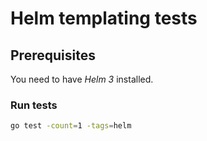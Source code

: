 # Helm templating tests

## Prerequisites

You need to have _Helm 3_ installed.

### Run tests

```bash
go test -count=1 -tags=helm
```
